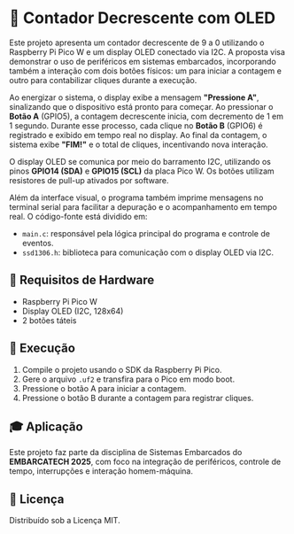 # 🧮 Contador Decrescente com OLED 

Este projeto apresenta um contador decrescente de 9 a 0 utilizando o Raspberry Pi Pico W e um display OLED conectado via I2C. A proposta visa demonstrar o uso de periféricos em sistemas embarcados, incorporando também a interação com dois botões físicos: um para iniciar a contagem e outro para contabilizar cliques durante a execução.

Ao energizar o sistema, o display exibe a mensagem **"Pressione A"**, sinalizando que o dispositivo está pronto para começar. Ao pressionar o **Botão A** (GPIO5), a contagem decrescente inicia, com decremento de 1 em 1 segundo. Durante esse processo, cada clique no **Botão B** (GPIO6) é registrado e exibido em tempo real no display. Ao final da contagem, o sistema exibe **"FIM!"** e o total de cliques, incentivando nova interação.

O display OLED se comunica por meio do barramento I2C, utilizando os pinos **GPIO14 (SDA)** e **GPIO15 (SCL)** da placa Pico W. Os botões utilizam resistores de pull-up ativados por software.

Além da interface visual, o programa também imprime mensagens no terminal serial para facilitar a depuração e o acompanhamento em tempo real. O código-fonte está dividido em:

- `main.c`: responsável pela lógica principal do programa e controle de eventos.
- `ssd1306.h`: biblioteca para comunicação com o display OLED via I2C.

## 🔧 Requisitos de Hardware

- Raspberry Pi Pico W  
- Display OLED (I2C, 128x64)  
- 2 botões táteis  

## 🚀 Execução

1. Compile o projeto usando o SDK da Raspberry Pi Pico.
2. Gere o arquivo `.uf2` e transfira para o Pico em modo boot.
3. Pressione o botão A para iniciar a contagem.
4. Pressione o botão B durante a contagem para registrar cliques.

## 🎓 Aplicação

Este projeto faz parte da disciplina de Sistemas Embarcados do **EMBARCATECH 2025**, com foco na integração de periféricos, controle de tempo, interrupções e interação homem-máquina.

## 📄 Licença

Distribuído sob a Licença MIT.
